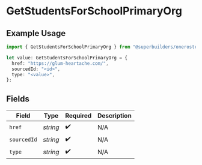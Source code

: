# GetStudentsForSchoolPrimaryOrg

## Example Usage

```typescript
import { GetStudentsForSchoolPrimaryOrg } from "@superbuilders/oneroster/models/operations";

let value: GetStudentsForSchoolPrimaryOrg = {
  href: "https://glum-heartache.com/",
  sourcedId: "<id>",
  type: "<value>",
};
```

## Fields

| Field              | Type               | Required           | Description        |
| ------------------ | ------------------ | ------------------ | ------------------ |
| `href`             | *string*           | :heavy_check_mark: | N/A                |
| `sourcedId`        | *string*           | :heavy_check_mark: | N/A                |
| `type`             | *string*           | :heavy_check_mark: | N/A                |